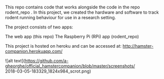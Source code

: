 This repo contains code that works alongside the code in the repo rodent_repo . In this project, we created the hardware and software to track rodent running behaviour for use in a research setting.

The project consists of two apps:

The web app (this repo)
The Raspberry Pi (RPi) app (rodent_repo)

This project is hosted on heroku and can be accessed at: http://hamster-companion.herokuapp.com/

![alt text](https://github.com/a-gheorghe/official_hamstercompanion/blob/master/screenshots/		
2018-03-05-183329_1824x984_scrot.png)



